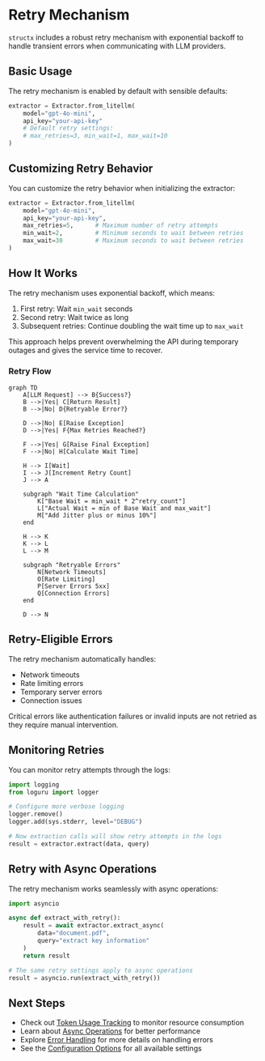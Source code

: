 # Retry Mechanism

`structx` includes a robust retry mechanism with exponential backoff to handle
transient errors when communicating with LLM providers.

## Basic Usage

The retry mechanism is enabled by default with sensible defaults:

```python
extractor = Extractor.from_litellm(
    model="gpt-4o-mini",
    api_key="your-api-key"
    # Default retry settings:
    # max_retries=3, min_wait=1, max_wait=10
)
```

## Customizing Retry Behavior

You can customize the retry behavior when initializing the extractor:

```python
extractor = Extractor.from_litellm(
    model="gpt-4o-mini",
    api_key="your-api-key",
    max_retries=5,      # Maximum number of retry attempts
    min_wait=2,         # Minimum seconds to wait between retries
    max_wait=30         # Maximum seconds to wait between retries
)
```

## How It Works

The retry mechanism uses exponential backoff, which means:

1. First retry: Wait `min_wait` seconds
2. Second retry: Wait twice as long
3. Subsequent retries: Continue doubling the wait time up to `max_wait`

This approach helps prevent overwhelming the API during temporary outages and
gives the service time to recover.

### Retry Flow

```mermaid
graph TD
    A[LLM Request] --> B{Success?}
    B -->|Yes| C[Return Result]
    B -->|No| D{Retryable Error?}

    D -->|No| E[Raise Exception]
    D -->|Yes| F{Max Retries Reached?}

    F -->|Yes| G[Raise Final Exception]
    F -->|No| H[Calculate Wait Time]

    H --> I[Wait]
    I --> J[Increment Retry Count]
    J --> A

    subgraph "Wait Time Calculation"
        K["Base Wait = min_wait * 2^retry_count"]
        L["Actual Wait = min of Base Wait and max_wait"]
        M["Add Jitter plus or minus 10%"]
    end

    H --> K
    K --> L
    L --> M

    subgraph "Retryable Errors"
        N[Network Timeouts]
        O[Rate Limiting]
        P[Server Errors 5xx]
        Q[Connection Errors]
    end

    D --> N
```

## Retry-Eligible Errors

The retry mechanism automatically handles:

- Network timeouts
- Rate limiting errors
- Temporary server errors
- Connection issues

Critical errors like authentication failures or invalid inputs are not retried
as they require manual intervention.

## Monitoring Retries

You can monitor retry attempts through the logs:

```python
import logging
from loguru import logger

# Configure more verbose logging
logger.remove()
logger.add(sys.stderr, level="DEBUG")

# Now extraction calls will show retry attempts in the logs
result = extractor.extract(data, query)
```

## Retry with Async Operations

The retry mechanism works seamlessly with async operations:

```python
import asyncio

async def extract_with_retry():
    result = await extractor.extract_async(
        data="document.pdf",
        query="extract key information"
    )
    return result

# The same retry settings apply to async operations
result = asyncio.run(extract_with_retry())
```

## Next Steps

- Check out [Token Usage Tracking](token-tracking.md) to monitor resource
  consumption
- Learn about [Async Operations](async-operations.md) for better performance
- Explore [Error Handling](../reference/error-handling.md) for more details on
  handling errors
- See the [Configuration Options](../reference/configuration-options.md) for all
  available settings
